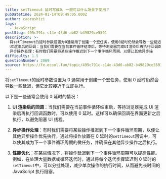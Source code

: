 ```yaml
---
title: setTimeout 延时写成0，一般可以什么场景下使用？
pubDatetime: 2024-01-14T09:49:05.000Z
author: caorushizi
tags:
  - JavaScript
postSlug: 495c791c-c14e-43d6-ab82-b49829ce5591
description: >-
  将setTimeout的延时参数设置为0通常用于创建一个宏任务，使用0延时仍然会导致一些延迟，但它比较接近于立即执行。 以下是一些通常会使用0延时的情况：
  UI渲染后的回调：当我们需要在当前事件循环结束后，等待浏览器完成UI渲染后再执行回调函数时，可以使用0延时。这样可以确保回调在界面更新之后执行，以避免阻塞UI线程。
  异步操作处理：有时我们需要将某些操作推迟到下一个事件循环周期，以便让其他异步操
difficulty: 1.5
questionNumber: 2069
source: https://fe.ecool.fun/topic/495c791c-c14e-43d6-ab82-b49829ce5591
---
```


将`setTimeout`的延时参数设置为 0 通常用于创建一个宏任务，使用 0 延时仍然会导致一些延迟，但它比较接近于立即执行。

以下是一些通常会使用 0 延时的情况：

1. **UI 渲染后的回调**：当我们需要在当前事件循环结束后，等待浏览器完成 UI 渲染后再执行回调函数时，可以使用 0 延时。这样可以确保回调在界面更新之后执行，以避免阻塞 UI 线程。

2. **异步操作处理**：有时我们需要将某些操作推迟到下一个事件循环周期，以便让其他异步操作优先执行。通过将操作放置在 0 延时的`setTimeout`回调中，可以使其成为下一个事件循环周期的微任务，并确保在其他异步操作之后执行。

3. **性能优化**：在某些情况下，将操作延迟到下一个事件循环周期可以提高性能。例如，在处理大量数据或循环迭代时，通过将每个迭代步骤延迟到 0 延时的`setTimeout`中，可以分批处理，减少单次操作的执行时间，从而避免长时间的 JavaScript 执行阻塞。

